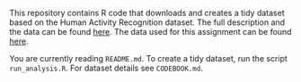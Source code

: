 This repository contains R code that downloads and creates a tidy dataset based on the Human
Activity Recognition dataset. The full description and the data can be found
[here](http://archive.ics.uci.edu/ml/datasets/Human+Activity+Recognition+Using+Smartphones).
The data used for this assignment can be found [here](https://d396qusza40orc.cloudfront.net/getdata%2Fprojectfiles%2FUCI%20HAR%20Dataset.zip).

You are currently reading `README.md`.
To create a tidy dataset, run the script `run_analysis.R`.
For dataset details see `CODEBOOK.md`.
